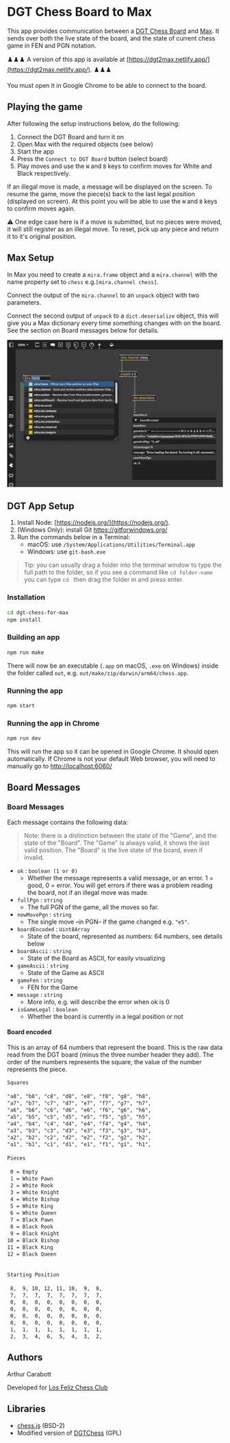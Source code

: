 # DGT Chess Board to Max

This app provides communication between a [DGT Chess Board](https://dgtshop.com/) and [Max](https://cycling74.com/). It sends over both the live state of the board, and the state of current chess game in FEN and PGN notation.

♟️♟️♟️ A version of this app is available at [https://dgt2max.netlify.app/](https://dgt2max.netlify.app/). ♟️♟️♟️

You must open it in Google Chrome to be able to connect to the board.

## Playing the game

After following the setup instructions below, do the following:

1. Connect the DGT Board and turn it on
2. Open Max with the required objects (see below)
3. Start the app
4. Press the `Connect to DGT Board` button (select board)
5. Play moves and use the `W` and `B` keys to confirm moves for White and Black respectively.

If an illegal move is made, a message will be displayed on the screen. To resume the game, move the piece(s) back to the last legal position (displayed on screen). At this point you will be able to use the `W` and `B` keys to confirm moves again.

:warning: One edge case here is if a move is submitted, but no pieces were moved, it will still register as an illegal move. To reset, pick up any piece and return it to it's original position.

## Max Setup

In Max you need to create a `mira.frame` object and a `mira.channel` with the name property set to `chess` e.g.`[mira.channel chess]`.

Connect the output of the `mira.channel` to an `unpack` object with two parameters.

Connect the second output of `unpack` to a `dict.deserialize` object, this will give you a Max dictionary every time something changes with on the board. See the section on Board messages below for details.

![Max Setup](assets/max.jpg)

## DGT App Setup

1. Install Node: [https://nodejs.org/](https://nodejs.org/).
2. (Windows Only): install Git https://gitforwindows.org/
3. Run the commands below in a Terminal:
    - macOS: use `/System/Applications/Utilities/Terminal.app`
    - Windows: use `git-bash.exe`

> Tip: you can usually drag a folder into the terminal window to type the full path to the folder, so if you see a command like `cd folder-name` you can type `cd ` then drag the folder in and press enter.

### Installation

```sh
cd dgt-chess-for-max
npm install
```

### Building an app

```sh
npm run make
```

There will now be an executable (`.app` on macOS, `.exe` on Windows) inside the folder called `out`, e.g. `out/make/zip/darwin/arm64/chess.app`.

### Running the app

```sh
npm start
```

### Running the app in Chrome

```sh
npm run dev
```

This will run the app so it can be opened in Google Chrome. It should open automatically. If Chrome is not your default Web browser, you will need to manually go to [http://localhost:6060/](http://localhost:6060/)

## Board Messages

### Board Messages

Each message contains the following data:

> Note: there is a distinction between the state of the "Game", and the state of the "Board". The "Game" is always valid, it shows the last valid position. The "Board" is the live state of the board, even if invalid.

- `ok` : `boolean (1 or 0)`
    - Whether the message represents a valid message, or an error. 1 = good, 0 = error. You will get errors if there was a problem reading the board, not if an illegal move was made.
- `fullPgn` : `string`
    - The full PGN of the game, all the moves so far.
- `newMovePgn` : `string`
    - The single move –in PGN– if the game changed e.g. `"e5"`.
- `boardEncoded` : `Uint8Array`
    - State of the board, represented as numbers: 64 numbers, see details below
- `boardAscii` : `string`
    - State of the Board as ASCII, for easily visualizing
- `gameAscii` : `string`
    - State of the Game as ASCII
- `gameFen` : `string`
    - FEN for the Game
- `message` : `string`
    - More info, e.g. will describe the error when ok is 0
- `isGameLegal` : `boolean`
    - Whether the board is currently in a legal position or not

#### Board encoded

This is an array of 64 numbers that represent the board. This is the raw data read from the DGT board (minus the three number header they add). The order of the numbers represents the square, the value of the number represents the piece.

```
Squares

"a8", "b8", "c8", "d8", "e8", "f8", "g8", "h8",
"a7", "b7", "c7", "d7", "e7", "f7", "g7", "h7",
"a6", "b6", "c6", "d6", "e6", "f6", "g6", "h6",
"a5", "b5", "c5", "d5", "e5", "f5", "g5", "h5",
"a4", "b4", "c4", "d4", "e4", "f4", "g4", "h4",
"a3", "b3", "c3", "d3", "e3", "f3", "g3", "h3",
"a2", "b2", "c2", "d2", "e2", "f2", "g2", "h2",
"a1", "b1", "c1", "d1", "e1", "f1", "g1", "h1",

Pieces

 0 = Empty
 1 = White Pawn
 2 = White Rook
 3 = White Knight
 4 = White Bishop
 5 = White King
 6 = White Queen
 7 = Black Pawn
 8 = Black Rook
 9 = Black Knight
10 = Black Bishop
11 = Black King
12 = Black Queen


Starting Position

 8,  9, 10, 12, 11, 10,  9,  8,
 7,  7,  7,  7,  7,  7,  7,  7,
 0,  0,  0,  0,  0,  0,  0,  0,
 0,  0,  0,  0,  0,  0,  0,  0,
 0,  0,  0,  0,  0,  0,  0,  0,
 0,  0,  0,  0,  0,  0,  0,  0,
 1,  1,  1,  1,  1,  1,  1,  1,
 2,  3,  4,  6,  5,  4,  3,  2,
```

## Authors

Arthur Carabott

Developed for [Los Feliz Chess Club](https://www.instagram.com/losfelizchessclub/)

## Libraries

- [chess.js](https://github.com/jhlywa/chess.js) (BSD-2)
- Modified version of [DGTChess](https://github.com/fnogatz/dgtchess/) (GPL)
